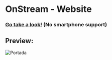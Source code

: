 # OnStream - Website
### [Go take a look!](http://chaoalarcon.ct.ws/Sitio%20informativo/) (No smartphone support)
## Preview:
![Portada](Previsualización_Onstream_Website.png)
